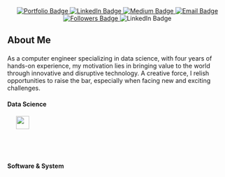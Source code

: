<div id="badges" align="center">
  <a href="https://portfolio.dopee.io">
    <img src="https://img.shields.io/badge/Portefolio-green?style=for-the-badge&logo=vuedotjs&logoColor=white" alt="Portfolio Badge"/>
  </a>
  <a href="https://www.linkedin.com/in/malo-le-mestre/">
    <img src="https://img.shields.io/badge/LinkedIn-0077B5?style=for-the-badge&logo=linkedin&logoColor=white" alt="LinkedIn Badge"/>
  </a>
  <a href="https://medium.com/@malo.lm/">
    <img src="https://img.shields.io/badge/Medium-white?style=for-the-badge&logo=medium&logoColor=black" alt="Medium Badge"/>
   </a>
  <a href="https://www.linkedin.com/in/malo-le-mestre/">
  <img src="https://img.shields.io/badge/Email-D14836?style=for-the-badge&logo=maildotru&logoColor=white" alt="Email Badge"/>
  </a>
</div>

<div id="header" align="center">
  <a href="https://github.com/MaloLM?tab=followers">
    <img src="https://img.shields.io/github/followers/MaloLM.svg?style=social&label=Follow" alt="Followers Badge"/>
  </a>
  <img src="https://visitor-badge.laobi.icu/badge?page_id=malolm" alt="LinkedIn Badge"/>
</div>

## About Me

<p style="font-size: 1.5em;">

As a computer engineer specializing in data science, with four years of hands-on experience, my motivation lies in bringing value to the world through innovative and disruptive technology. A creative force, I relish opportunities to raise the bar, especially when facing new and exciting challenges.

</p>

<h4> Data Science </h4>

<p>
   <div>
      &nbsp;&nbsp;&nbsp;&nbsp;
      <img src="https://img.shields.io/badge/-Python wide skills-blue?logo=python&logoColor=yellow&style=flat-square" height="30">
   </div>

   <div>
      &nbsp;&nbsp;&nbsp;&nbsp;
      <img src="https://img.shields.io/badge/pytorch-343434?logo=pytorch&logoColor=9e3a26&style=flat-square" height="15">
      <img src="https://img.shields.io/badge/tensorflow-orange?logo=tensorflow&logoColor=white&style=flat-square" height="15">
      <img src="https://img.shields.io/badge/sklearn-blue?logo=scikitlearn&style=flat-square" height="15">
      <img src="https://img.shields.io/badge/Ultralytics-blue?style=flat-square" height="15">
   </div>

   <div>
      &nbsp;&nbsp;&nbsp;&nbsp;
      <img src="https://img.shields.io/badge/SQL-3C75B7?&style=flat-square" height="15">
      <img src="https://img.shields.io/badge/-MySQL-ded?logo=mysql&logoColor=blue&style=flat-square" height="15">
      <img src="https://img.shields.io/badge/PostgreSQL-375577?logo=postgresql&logoColor=white&style=flat-square" height="15">
      <img src="https://img.shields.io/badge/Redis-red?logo=redis&logoColor=white&style=flat-square" height="15">
   </div>

   <div>
    &nbsp;&nbsp;&nbsp;&nbsp;
      <img src="https://img.shields.io/badge/Deep Learning-31b01a?style=flat-square" height="15">
      <img src="https://img.shields.io/badge/Machine Learning-31b01a?style=flat-square" height="15">
      <img src="https://img.shields.io/badge/Optimization-31b01a?style=flat-square" height="15">
   </div>
</p>

<h4>Software & System</h4>

<p>
   <div>
      &nbsp;&nbsp;&nbsp;&nbsp;
      <img src="https://img.shields.io/badge/Flask-F26633?logo=flask&logoColor=white&style=flat-square" height="15">
      <img src="https://img.shields.io/badge/Electron-47848F?logo=electron&logoColor=white&style=flat-square" height="15">
      <img src="https://img.shields.io/badge/Vue.js-569D74?logo=vuedotjs&logoColor=white&style=flat-square" height="15">
      <img src="https://img.shields.io/badge/Node.js-86A94A?logo=nodedotjs&logoColor=white&style=flat-square" height="15">
      <img src="https://img.shields.io/badge/Firebase-blue?logo=firebase&style=flat-square&logoColor='987E2B'" height="15">
   </div>

   <div>
      &nbsp;&nbsp;&nbsp;&nbsp;
      <img src="https://img.shields.io/badge/Git-grey?logo=git&style=flat-square" height="15">
      <img src="https://img.shields.io/badge/GitHub-181717?logo=github&style=flat-square" height="15">
      <img src="https://img.shields.io/badge/GitLab-ef9b24?logo=gitlab&logoColor=white&style=flat-square" height="15">
   </div>

   <div>
      &nbsp;&nbsp;&nbsp;&nbsp;
      <img src="https://img.shields.io/badge/Docker-2E5A8D?logo=docker&logoColor=white&style=flat-square" height="15">
      <img src="https://img.shields.io/badge/VirtualBox-ded?logo=virtualbox&logoColor=blue&style=flat-square"height="15">
      <img src="https://img.shields.io/badge/Linux-black?logo=linux&logoColor=yellow&style=flat-square" height="15">
      <img src="https://img.shields.io/badge/GNU bash-333333?logo=gnubash&logoColor=00ff00&style=flat-square" height="15">
      <img src="https://img.shields.io/badge/Jetson-333333?logo=nvidia&logoColor=00ff00&style=flat-square" height="15">
   </div>
</p>